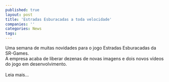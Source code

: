 ```yaml
---
published: true
layout: post
title: 'Estradas Esburacadas a toda velocidade'
companies: ''
categories: News
tags: 
---
```

Uma semana de muitas novidades para o jogo Estradas Esburacadas
 da SR-Games. <br />A empresa acaba de liberar dezenas de novas imagens e dois novos v&iacute;deos do jogo em desenvolvimento.<br /><br />Leia mais...

